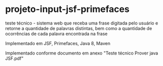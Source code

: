 # projeto-input-jsf-primefaces
teste técnico - sistema web que receba uma frase digitada pelo usuário e retorne a quantidade de palavras distintas, bem como a quantidade de ocorrências de cada palavra encontrada na frase

Implementado em JSF, Primefaces, Java 8, Maven

Implementado conforme documento em anexo "Teste técnico Prover java JSF.pdf"

